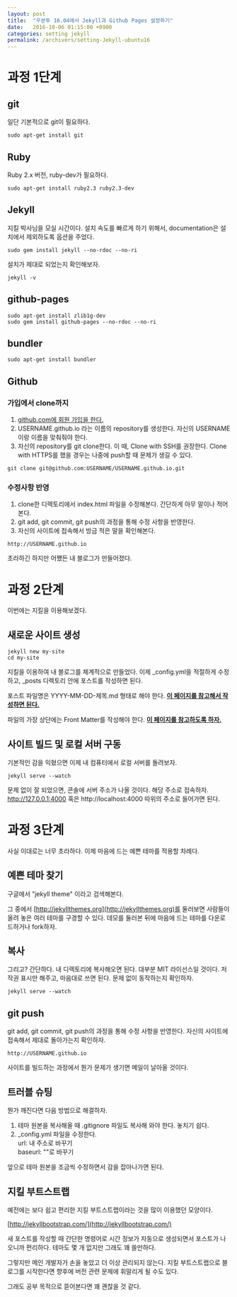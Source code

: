 ```yaml
---
layout: post
title:  "우분투 16.04에서 Jekyll과 Github Pages 설정하기"
date:   2016-10-06 01:15:00 +0900
categories: setting jekyll
permalink: /archivers/setting-Jekyll-ubuntu16
---
```



# 과정 1단계

## git
일단 기본적으로 git이 필요하다.

```
sudo apt-get install git
```


## Ruby
Ruby 2.x 버전, ruby-dev가 필요하다.

```
sudo apt-get install ruby2.3 ruby2.3-dev
```


## Jekyll

지킬 박사님을 모실 시간이다.
설치 속도를 빠르게 하기 위해서, documentation은 설치에서 제외하도록 옵션을 주었다.

```
sudo gem install jekyll --no-rdoc --no-ri
```

설치가 제대로 되었는지 확인해보자.

```
jekyll -v
```


## github-pages

```
sudo apt-get install zlib1g-dev
sudo gem install github-pages --no-rdoc --no-ri
```


## bundler

```
sudo apt-get install bundler
```


## Github

### 가입에서 clone까지
1. [github.com에 회원 가입을 한다.](https://www.github.com)
2. USERNAME.github.io 라는 이름의 repository를 생성한다. 자신의 USERNAME이랑 이름을 맞춰줘야 한다.
3. 자신의 repository를 git clone한다. 이 때, Clone with SSH를 권장한다. Clone with HTTPS를 했을 경우는 나중에 push할 때 문제가 생길 수 있다.

```
git clone git@github.com:USERNAME/USERNAME.github.io.git
```


### 수정사항 반영
1. clone한 디렉토리에서 index.html 파일을 수정해본다. 간단하게 아무 말이나 적어본다.
2. git add, git commit, git push의 과정을 통해 수정 사항을 반영한다.
3. 자신의 사이트에 접속해서 방금 적은 말을 확인해본다.

```
http://USERNAME.github.io
```

초라하긴 하지만 어쨌든 내 블로그가 만들어졌다.


# 과정 2단계
이번에는 지킬을 이용해보겠다.

## 새로운 사이트 생성

```
jekyll new my-site
cd my-site
```
지킬을 이용하여 내 블로그를 체계적으로 만들었다.
이제 _config.yml을 적절하게 수정하고, _posts 디렉토리 안에 포스트를 작성하면 된다.

포스트 파일명은 YYYY-MM-DD-제목.md 형태로 해야 한다. [<b>이 페이지를 참고해서 작성하면 된다.</b>](https://jekyllrb.com/docs/posts/)

파일의 가장 상단에는 Front Matter를 작성해야 한다. [<b>이 페이지를 참고하도록 하자.</b>](http://jekyllrb.com/docs/frontmatter/)


## 사이트 빌드 및 로컬 서버 구동
기본적인 감을 익혔으면 이제 내 컴퓨터에서 로컬 서버를 돌려보자.

```
jekyll serve --watch
```
문제 없이 잘 되었으면, 콘솔에 서버 주소가 나올 것이다. 해당 주소로 접속하자.
http://127.0.0.1:4000 혹은 http://localhost:4000 따위의 주소로 들어가면 된다.


# 과정 3단계
사실 이대로는 너무 초라하다. 이제 마음에 드는 예쁜 테마를 적용할 차례다.

## 예쁜 테마 찾기
구글에서 "jekyll theme" 이라고 검색해본다.

그 중에서 [http://jekyllthemes.org](http://jekyllthemes.org)를 둘러보면 사람들이 올려 놓은 여러 테마를 구경할 수 있다. 데모를 둘러본 뒤에 마음에 드는 테마를 다운로드하거나 fork하자.


## 복사

그리고? 간단하다. 내 디렉토리에 복사해오면 된다. 대부분 MIT 라이선스일 것이다. 저작권 표시만 해주고, 마음대로 쓰면 된다.
문제 없이 동작하는지 확인하자.

```
jekyll serve --watch
```


## git push

git add, git commit, git push의 과정을 통해 수정 사항을 반영한다.
자신의 사이트에 접속해서 제대로 돌아가는지 확인하자.

```
http://USERNAME.github.io
```
사이트를 빌드하는 과정에서 뭔가 문제가 생기면 메일이 날아올 것이다.


## 트러블 슈팅

뭔가 깨진다면 다음 방법으로 해결하자.

>
1. 테마 원본을 복사해올 때 .gitignore 파일도 복사해 와야 한다. 놓치기 쉽다.
2. _config.yml 파일을 수정한다.
<br>url: 내 주소로 바꾸기
<br>baseurl: ""로 바꾸기

앞으로 테마 원본을 조금씩 수정하면서 감을 잡아나가면 된다.


## 지킬 부트스트랩
예전에는 보다 쉽고 편리한 지킬 부트스트랩이라는 것을 많이 이용했던 모양이다.

[http://jekyllbootstrap.com/](http://jekyllbootstrap.com/)

새 포스트를 작성할 때 간단한 명령어로 시간 정보가 자동으로 생성되면서 포스트가 나오니까 편리하다.
테마도 몇 개 없지만 그래도 꽤 쓸만하다.

그렇지만 메인 개발자가 손을 놓았고 더 이상 관리되지 않는다.
지킬 부트스트랩으로 블로그를 시작한다면 향후에 버전 관련 문제에 휘말리게 될 수도 있다.

그래도 공부 목적으로 뜯어본다면 꽤 괜찮을 것 같다.

